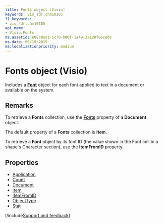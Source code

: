 ```yaml
---
title: Fonts object (Visio)
keywords: vis_sdr.chm10105
f1_keywords:
- vis_sdr.chm10105
api_name:
- Visio.Fonts
ms.assetid: e08c8ad1-1c70-b80f-1a49-3a120f66ced8
ms.date: 06/19/2019
ms.localizationpriority: medium
---
```



# Fonts object (Visio)

Includes a **[Font](Visio.Font.md)** object for each font applied to text in a document or available on the system.


## Remarks

To retrieve a **Fonts** collection, use the **[Fonts](visio.document.fonts.md)** property of a **Document** object.

The default property of a **Fonts** collection is **Item**.

To retrieve a **Font** object by its font ID (the value shown in the Font cell in a shape's Character section), use the **ItemFromID** property.

## Properties

- [Application](Visio.Fonts.Application.md)
- [Count](Visio.Fonts.Count.md)
- [Document](Visio.Fonts.Document.md)
- [Item](Visio.Fonts.Item.md)
- [ItemFromID](Visio.Fonts.ItemFromID.md)
- [ObjectType](Visio.Fonts.ObjectType.md)
- [Stat](Visio.Fonts.Stat.md)


[!include[Support and feedback](~/includes/feedback-boilerplate.md)]